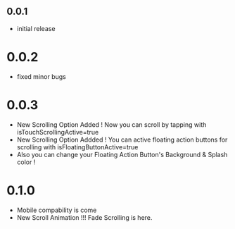 ## 0.0.1

* initial release

# 0.0.2

* fixed minor bugs

# 0.0.3

* New Scrolling Option Added ! Now you can scroll by tapping with isTouchScrollingActive=true
* New Scrolling Option Addded ! You can active floating action buttons for scrolling with isFloatingButtonActive=true
* Also you can change your Floating Action Button's Background & Splash color !

# 0.1.0

* Mobile compability is come
* New Scroll Animation !!! Fade Scrolling is here.